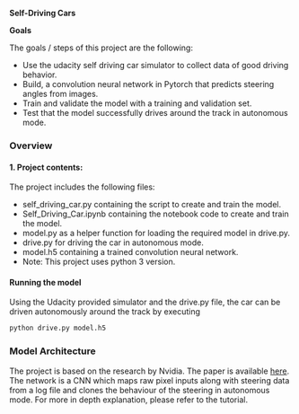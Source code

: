 
**Self-Driving Cars** 

**Goals**

The goals / steps of this project are the following:
* Use the udacity self driving car simulator to collect data of good driving behavior.
* Build, a convolution neural network in Pytorch that predicts steering angles from images.
* Train and validate the model with a training and validation set.
* Test that the model successfully drives around the track in autonomous mode.

### Overview

#### 1. Project contents:
The project includes the following files:
* self_driving_car.py containing the script to create and train the model.
* Self_Driving_Car.ipynb containing the notebook code to create and train the model.
* model.py as a helper function for loading the required model in drive.py.
* drive.py for driving the car in autonomous mode.
* model.h5 containing a trained convolution neural network.
* Note: This project uses python 3 version.

#### Running the model
Using the Udacity provided simulator and the drive.py file, the car can be driven autonomously around the track by executing 
```sh
python drive.py model.h5
```

### Model Architecture

The project is based on the research by Nvidia. The paper is available [here](https://arxiv.org/pdf/1604.07316v1.pdf). The network is a CNN which maps raw pixel inputs along with steering data from a log file and clones the behaviour of the steering in autonomous mode. For more in depth explanation, please refer to the tutorial.